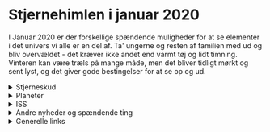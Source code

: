 # Stjernehimlen i januar 2020

I Januar 2020 er der forskellige spændende muligheder for at se elementer i det univers vi alle er en del af. Ta' ungerne og resten af familien med ud og bliv overvældet - det kræver ikke andet end varmt tøj og lidt timning. Vinteren kan være træls på mange måde, men det bliver tidligt mørkt og sent lyst, og det giver gode bestingelser for at se op og ud.

<details>
  <summary>Stjerneskud</summary>
  
D. 4 januar efter midnat vil den årligt tilbagevendende meteorsværm Kvadrantiderne give en del stjerneskud - 100-200 i timen. De vil have udgangspunkt omkring karlsvognen.

![](https://videnskab.dk/files/styles/columns_12_12_desktop/public/articles_inline/bootes_stjernebillede_bjoernevogteren_karlsvognen_kvadrantiderne.jpg?itok=fcwoR_6T&timestamp=1576495351)

[Billedet er fra videnskab.dk](https://videnskab.dk/teknologi-innovation/kig-op-i-januar-reklameskilte-i-rummet-og-paa-maanen-er-kommet-taettere-paa)
  
</details>


<details>
  <summary>Planeter</summary>

![](https://upload.wikimedia.org/wikipedia/commons/thumb/6/64/Solar-System.pdf/page1-1600px-Solar-System.pdf.jpg)

[Billede er fra WikiPedia](https://en.wikipedia.org/wiki/File:Solar-System.pdf)

### Venus

Venus er synlig på et rigtig godt tidspunkt fordi den står op om formiddagen og går ned omkring kl. 19 - så i ulvetimen lige før aftensmad er den meget synlig (mest synlige objekt på himlen efter månen).

![](billeder/venus_20200601.png)

[Billedet er fra TimeAndDate](https://www.timeanddate.com/astronomy/night/denmark/copenhagen)

Du vil ikke være i tvivl for det er typisk det eneste objekt på himlen udover månen. Det ligner en stjerne men er altså Venus. Du kan finde den ved at finde månen (øst-sydøst), og kigge til højre (syd-sydvest). Det bedste tispunkt er omkring 17.


#### Kort om Venus

<img src="https://upload.wikimedia.org/wikipedia/commons/thumb/8/85/Venus_globe.jpg/800px-Venus_globe.jpg" height=400 />

[Billedet er fra WikiPedia](https://commons.wikimedia.org/w/index.php?search=venus&title=Special%3ASearch&go=Go&ns0=1&ns6=1&ns12=1&ns14=1&ns100=1&ns106=1#/media/File:Venus_globe.jpg)

- Placeret mellem solen og jorden
  - ca 108.000.000 km fra solen (jorden er ca 150.000.000 km fra solen)
    - ca 50 år med 100 km/t
- Nogenlunde samme størrelse som jorden
- Dækket af et skylag (der reflekterer solen) bestående af svovlsyre
- Meget varm overflade (ca 450 grader) og et kraftig atmosfærisk tryk
- Vi har haft 13 sonder på planeten men kun få har overlevet lang tid nok til at sende data og billeder
  - [Venera](https://en.wikipedia.org/wiki/Venera)
  
![](http://1.bp.blogspot.com/-8qrmACQxSpk/VPh-lwatYdI/AAAAAAAAdEw/-GeStuxE1p0/s1600/venera14panhorizonn1gooda.jpg)

[Billede fra Venera sonder bearbejdet af Ted Stryk](http://planetimages.blogspot.com/2015/03/venus-from-33-years-ago-and-why-we-need.html)



### Mars

Mars er ligeledes synlig med det blotte øje men i modsætning til Venus skal den ses om morgenen - bedst omkring kl. 7

![](billeder/mars_20200601.png)

[Billedet er fra TimeAndDate](https://www.timeanddate.com/astronomy/night/denmark/copenhagen)

Den kan ses som et rødt lysende objekt i syd-sydøst.

#### Kort om Mars

<img src="https://upload.wikimedia.org/wikipedia/commons/2/27/Mars_transparent.png" height=400 />

[Billedet er fra WikiPedia](https://commons.wikimedia.org/wiki/Mars#/media/File:Mars_transparent.png)

- Placeret efter jorden
  - ca 250.000.000 km fra solen +/- (jorden er ca 150.000.000 km fra solen +/-)
    - 100 år med 100 km/t
- Størrelsen er omkring 50% af jorden
- Tyngdekraft ca 1/3 af jordens
- Temperatur på overfladen er i gns -60 grader (min -140 max 20)
- Næsten ingen atmosfære
- Masser af ekspeditioner til Mars
  - pt 2 robotbiler og flere laboratorier i kredsløb
  - en masse snak om kommende misioner til Mars - med både robotter og mennesker
    - [Mars 2020](https://www.jpl.nasa.gov/missions/mars-2020/)
    - SpaceX / Elon Musk vil sende mennesker til Mars i 2024
    - Se "Mars" på Netflix (link til [NetFlix](https://www.netflix.com/search?q=mars))
      - 2 sæsoner (12 afsnit)
    
<img src="https://mars.nasa.gov/system/resources/detail_files/22495_PIA23240_1000w.jpg" height=400 />

[Billedet er fra NASA](https://www.nasa.gov/)
</details>

<details>
  <summary>ISS</summary>
  
ISS (International Space Station) er altid et spændende syn, og bevæger sig hurtigt hen over himlen. Den er i kredsløb omkring 400 km over jorden med en fart af omkring 27.000 km/timen, og har dermed en solopgang/nedgang ca hver 1.5 time. ISS er fra 1998 og har pt 6 astronauter om bord.

<img src="https://www.nasa.gov/sites/default/files/thumbnails/image/final_configuration_of_iss.jpg" height=400 />

[Billedet er fra NASA](https://www.nasa.gov/)

ISS kan ses i starten af Januar i nogle minutter om morgenen og sikkert også senere på måneden. Følg med på "Spot the station" fra NASA.

![](billeder/iss_januar.png)
![](billeder/iss_januar2.png)
### Links relateret til ISS

- [ISS Live](https://www.nasa.gov/multimedia/nasatv/iss_ustream.html)
- [Spot the station](https://spotthestation.nasa.gov/sightings/view.cfm?country=Denmark&region=None&city=Frederiksberg#.Xg4TYkf0mUk)
</details>

<details>
  <summary>Andre nyheder og spændende ting</summary>
  
## 19/01
[SpaceX Crew Dragon In-Flight Falcon 9 Abort Test](https://www.youtube.com/watch?v=ARIZnaMXTEU)
  
![](https://cdn.mos.cms.futurecdn.net/QVseCSZiQevdSu5nVYWHjM-650-80.jpg)
[Ref](https://www.space.com/spacex-crew-dragon-in-flight-abort-test-photos.html)
</details>

<details>
  <summary>Generelle links</summary>
  
  
- Find dette site på **[https://devcronberg.github.io/st](https://devcronberg.github.io/st)** ([slide](https://docs.google.com/presentation/d/e/2PACX-1vSYJmr48OWY-MgXNIX2ZkcIbSke84ydsq8je4NwNrTjGohP1BOJPNWiHZpf01OZ3hsnnxhkxeLnqC47/pub?start=true&loop=false&delayms=3000))
- [Planetarium](https://planetarium.dk/)
- [Diverse applikationer til tlf/tablet](https://www.makeuseof.com/tag/great-android-astronomy-apps/)
- [Fortællingen om universet af Tina Ipsen](https://www.pricerunner.dk/pl/802-2001729696/Boeger/Fortaellingen-om-Universet-Fra-Big-Bang-til-mennesket-i-dag-(E-bog-2019)-Sammenlign-Priser)
## Om Michell

- Michell Cronberg er instruktør og konsulent på Teknologisk Institut
  - michell@cronberg.dk

![](http://log.cronberg.dk/logimage?application=st_teknologisk&group1=stjernehimlen_jan2020&fromdate=2020-1-6)

</details>

